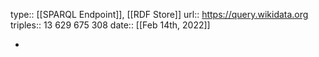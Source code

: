 type:: [[SPARQL Endpoint]], [[RDF Store]]
url:: https://query.wikidata.org
triples:: 13 629 675 308
date:: [[Feb 14th, 2022]]

-
